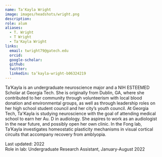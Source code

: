 ```yaml
---
name: Ta'Kayla Wright
image: images/headshots/wright.png
description: 
role: alum
aliases:
  - T. Wright
  - T Wright
  - Ta'Kayla Wright
links:
  email: twright79@gatech.edu
  orcid: 
  google-scholar: 
  github: 
  twitter: 
  linkedin: ta’kayla-wright-b06324219
---
```


Ta’Kayla is an undergraduate neuroscience major and a NIH ESTEEMED Scholar at Georgia Tech. She is originally from Dublin, GA, where she contributed to her community through volunteerism with local blood donation and environmental groups, as well as through leadership roles on her high school student council and her city’s youth council. At Georgia Tech, Ta'Kayla is studying neuroscience with the goal of attending medical school to earn her Au. D in audiology. She aspires to work as an audiologist in the near future, and possibly open her own clinic. In the Fong lab, Ta’Kayla investigates homeostatic plasticity mechanisms in visual cortical circuits that accompany recovery from amblyopia.

Last updated: 2022<br>
Role in lab: Undergraduate Research Assistant, January-August 2022
